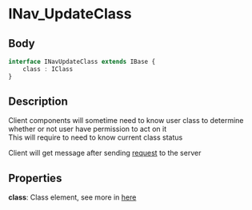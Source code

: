 # INav_UpdateClass

## Body

```typescript
interface INavUpdateClass extends IBase {
    class : IClass
}
```

## Description

Client components will sometime need to know user class to determine\
whether or not user have permission to act on it\
This will require to need to know current class status

Client will get message after sending [request](./../../server/nav/INav_UpdateClassR.md) to the server

## Properties

**class**: Class element, see more in [here](./../../database/IClass.md)